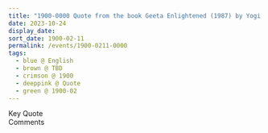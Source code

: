```yaml
---
title: "1900-0000 Quote from the book Geeta Enlightened (1987) by Yogi Mahajan, Page 46"
date: 2023-10-24
display_date: 
sort_date: 1900-02-11
permalink: /events/1900-0211-0000
tags:
  - blue @ English
  - brown @ TBD
  - crimson @ 1900
  - deeppink @ Quote
  - green @ 1900-02
---
```


<wave-list>
  <list-title color="green" width="75">Key Quote</list-title>
  <list-item color="BlanchedAlmond"  width="200"></list-item>
  <list-item color="Lavender"></list-item>
  <list-item color="BlanchedAlmond"></list-item>
</wave-list>

<br>

<wave-list>
  <list-title color="green" width="75">Comments</list-title>
  <list-item color="BlanchedAlmond"  width="200"></list-item>
  <list-item color="Lavender"></list-item>
  <list-item color="BlanchedAlmond"></list-item>
</wave-list>